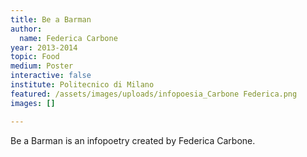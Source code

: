 ```yaml
---
title: Be a Barman
author:
  name: Federica Carbone
year: 2013-2014
topic: Food
medium: Poster
interactive: false
institute: Politecnico di Milano
featured: /assets/images/uploads/infopoesia_Carbone Federica.png
images: []

---
```

Be a Barman is an infopoetry created by Federica Carbone.
